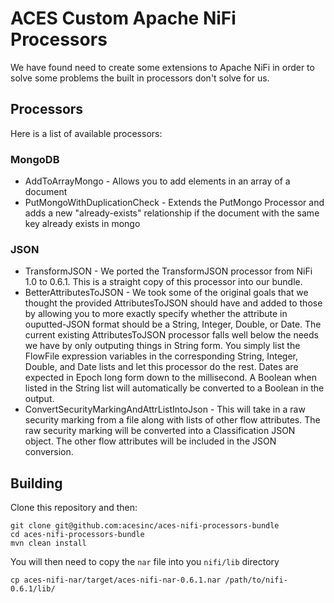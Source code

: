 # ACES Custom Apache NiFi Processors

We have found need to create some extensions to Apache NiFi in order to solve some problems the built in processors don't solve for us.  

## Processors

Here is a list of available processors:

### MongoDB

* AddToArrayMongo - Allows you to add elements in an array of a document
* PutMongoWithDuplicationCheck - Extends the PutMongo Processor and adds a new "already-exists" relationship if the document with the same key already exists in mongo

### JSON

* TransformJSON - We ported the TransformJSON processor from NiFi 1.0 to 0.6.1. This is a straight copy of this processor into our bundle. 
* BetterAttributesToJSON - We took some of the original goals that we thought the provided AttributesToJSON should have and added to those by allowing you to more exactly specify whether the attribute in ouputted-JSON format should be a String, Integer, Double, or Date. The current existing AttributesToJSON processor falls well below the needs we have by only outputing things in String form. You simply list the FlowFile expression variables in the corresponding String, Integer, Double, and Date lists and let this processor do the rest.  Dates are expected in Epoch long form down to the millisecond.  A Boolean when listed in the String list will automatically be converted to a Boolean in the output.
* ConvertSecurityMarkingAndAttrListIntoJson - This will take in a raw security marking from a file along with lists of other flow attributes.  The raw security marking will be converted into a Classification JSON object.  The other flow attributes will be included in the JSON conversion.

## Building

Clone this repository and then:

```
git clone git@github.com:acesinc/aces-nifi-processors-bundle
cd aces-nifi-processors-bundle
mvn clean install
```

You will then need to copy the `nar` file into you `nifi/lib` directory

```
cp aces-nifi-nar/target/aces-nifi-nar-0.6.1.nar /path/to/nifi-0.6.1/lib/
```
